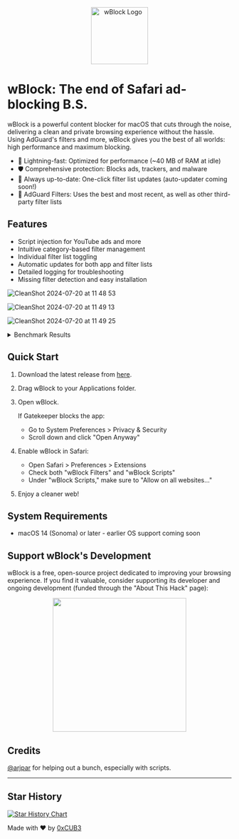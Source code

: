 <p align="center">
  <img src="https://github.com/user-attachments/assets/cf640d7c-7713-450c-9463-ac75ed4a9c36" alt="wBlock Logo" width="128"/>
</p>

# wBlock: The end of Safari ad-blocking B.S.

wBlock is a powerful content blocker for macOS that cuts through the noise, delivering a clean and private browsing experience without the hassle. Using AdGuard's filters and more, wBlock gives you the best of all worlds: high performance and maximum blocking. 

- 🚀 Lightning-fast: Optimized for performance (~40 MB of RAM at idle)
- 🛡️ Comprehensive protection: Blocks ads, trackers, and malware
- 🔄 Always up-to-date: One-click filter list updates (auto-updater coming soon!)
- 🎉 AdGuard Filters: Uses the best and most recent, as well as other third-party filter lists

## Features

- Script injection for YouTube ads and more
- Intuitive category-based filter management
- Individual filter list toggling
- Automatic updates for both app and filter lists
- Detailed logging for troubleshooting
- Missing filter detection and easy installation

![CleanShot 2024-07-20 at 11 48 53](https://github.com/user-attachments/assets/9b1f6f8b-697c-45af-9f9f-354859450898)

![CleanShot 2024-07-20 at 11 49 13](https://github.com/user-attachments/assets/c0c668b2-a66d-43e9-abf3-4977793a19e2)

![CleanShot 2024-07-20 at 11 49 25](https://github.com/user-attachments/assets/d9a27399-341e-4228-a8e1-31e47a41cef5)

<details>
<summary>Benchmark Results</summary>
   
![AdBlock-Tester](https://github.com/user-attachments/assets/5d8d7764-d6db-4c17-b581-1269bcba2d38)
![d3ward](https://github.com/user-attachments/assets/d68d1481-f627-474c-8a1b-cfa6fe6dafa6)

</details>


## Quick Start

1. Download the latest release from [here](https://github.com/0xCUB3/wBlock/releases).
2. Drag wBlock to your Applications folder.
3. Open wBlock.

   If Gatekeeper blocks the app:
   - Go to System Preferences > Privacy & Security
   - Scroll down and click "Open Anyway"

4. Enable wBlock in Safari:
   - Open Safari > Preferences > Extensions
   - Check both "wBlock Filters" and "wBlock Scripts"
   - Under "wBlock Scripts," make sure to "Allow on all websites..."

5. Enjoy a cleaner web!

## System Requirements

- macOS 14 (Sonoma) or later - earlier OS support coming soon

## Support wBlock's Development

wBlock is a free, open-source project dedicated to improving your browsing experience. If you find it valuable, consider supporting its developer and ongoing development (funded through the "About This Hack" page):

<p align="center">
  <a href="https://opencollective.com/about-this-hack" target="_blank">
    <img src="https://opencollective.com/about-this-hack/donate/button@2x.png?color=blue" width=300 />
  </a>
</p>

## Credits
[@arjpar](https://github.com/arjpar) for helping out a bunch, especially with scripts. 

---

## Star History

[![Star History Chart](https://api.star-history.com/svg?repos=0xCUB3/wBlock&type=Date)](https://star-history.com/#0xCUB3/wBlock&Date)

Made with ❤️ by [0xCUB3](https://github.com/0xCUB3)
